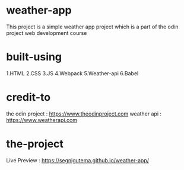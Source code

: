# weather-app

This project is a simple weather app project which is a part of the odin project web development course

# built-using

1.HTML
2.CSS
3.JS
4.Webpack
5.Weather-api
6.Babel

# credit-to

the odin project : https://www.theodinproject.com
weather api : https://www.weatherapi.com

# the-project

Live Preview : https://segnigutema.github.io/weather-app/
